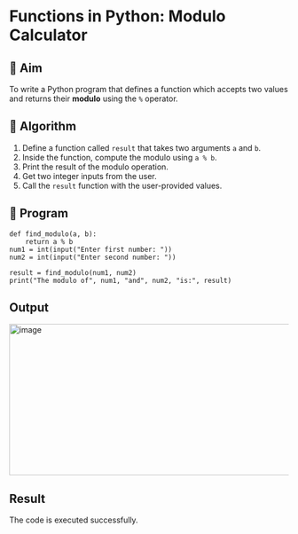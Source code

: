 # Functions in Python: Modulo Calculator

## 🎯 Aim
To write a Python program that defines a function which accepts two values and returns their **modulo** using the `%` operator.

## 🧠 Algorithm
1. Define a function called `result` that takes two arguments `a` and `b`.
2. Inside the function, compute the modulo using `a % b`.
3. Print the result of the modulo operation.
4. Get two integer inputs from the user.
5. Call the `result` function with the user-provided values.

## 🧾 Program
~~~
def find_modulo(a, b):
    return a % b
num1 = int(input("Enter first number: "))
num2 = int(input("Enter second number: "))

result = find_modulo(num1, num2)
print("The modulo of", num1, "and", num2, "is:", result)

~~~
## Output
<img width="1407" height="273" alt="image" src="https://github.com/user-attachments/assets/cdf34f01-1f2f-4448-af8c-0315aaa75eaa" />

## Result
The code is executed successfully.
